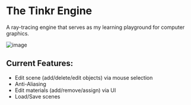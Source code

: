 # The Tinkr Engine
A ray-tracing engine that serves as my learning playground for computer graphics.

![image](https://github.com/user-attachments/assets/d0b66f9d-d948-4b65-9b8c-c86c2228d8e1)


## Current Features:
- Edit scene (add/delete/edit objects) via mouse selection
- Anti-Aliasing
- Edit materials (add/remove/assign) via UI
- Load/Save scenes
